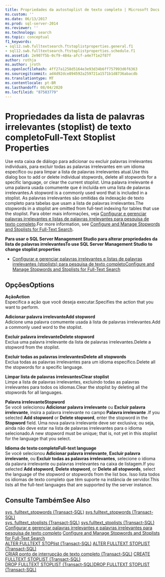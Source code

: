 ```yaml
---
title: Propriedades da autostoplist de texto completo | Microsoft Docs
ms.custom: ''
ms.date: 06/13/2017
ms.prod: sql-server-2014
ms.reviewer: ''
ms.technology: search
ms.topic: conceptual
f1_keywords:
- sql12.swb.fulltextsearch.ftstoplistproperties.general.f1
- sql12.swb.fulltextsearch.ftstoplistproperties.schedule.f1
ms.assetid: 2e907f5b-0cf9-484a-afcf-a4e7f1e2f87f
author: rothja
ms.author: jroth
ms.openlocfilehash: 4ff27a1258d5164e3e93d34b6ff757993d6f6363
ms.sourcegitcommit: ad4d92dce894592a259721a1571b1d8736abacdb
ms.translationtype: MT
ms.contentlocale: pt-BR
ms.lasthandoff: 08/04/2020
ms.locfileid: "87583779"
---
```

# <a name="full-text-stoplist-properties"></a><span data-ttu-id="6526d-102">Propriedades da lista de palavras irrelevantes (stoplist) de texto completo</span><span class="sxs-lookup"><span data-stu-id="6526d-102">Full-Text Stoplist Properties</span></span>
  <span data-ttu-id="6526d-103">Use esta caixa de diálogo para adicionar ou excluir palavras irrelevantes individuais, para excluir todas as palavras irrelevantes em um idioma específico ou para limpar a lista de palavras irrelevantes atual.</span><span class="sxs-lookup"><span data-stu-id="6526d-103">Use this dialog box to add or delete individual stopwords, delete all stopwords for a specific language, or clear the current stoplist.</span></span> <span data-ttu-id="6526d-104">Uma palavra irrelevante é uma palavra usada comumente que é incluída em uma lista de palavras irrelevantes.</span><span class="sxs-lookup"><span data-stu-id="6526d-104">A stopword is a commonly used word that is included in a stoplist.</span></span> <span data-ttu-id="6526d-105">As palavras irrelevantes são omitidas da indexação de texto completo para tabelas que usam a lista de palavras irrelevantes.</span><span class="sxs-lookup"><span data-stu-id="6526d-105">The stopwords in a stoplist are omitted from full-text indexing for tables that use the stoplist.</span></span> <span data-ttu-id="6526d-106">Para obter mais informações, veja [Configurar e gerenciar palavras irrelevantes e listas de palavras irrelevantes para pesquisa de texto completo](../relational-databases/search/full-text-search.md).</span><span class="sxs-lookup"><span data-stu-id="6526d-106">For more information, see [Configure and Manage Stopwords and Stoplists for Full-Text Search](../relational-databases/search/full-text-search.md).</span></span>  
  
 <span data-ttu-id="6526d-107">**Para usar o SQL Server Management Studio para alterar propriedades da lista de palavras irrelevantes**</span><span class="sxs-lookup"><span data-stu-id="6526d-107">**To use SQL Server Management Studio to change stoplist properties**</span></span>  
  
-   [<span data-ttu-id="6526d-108">Configurar e gerenciar palavras irrelevantes e listas de palavras irrelevantes (stoplists) para pesquisa de texto completo</span><span class="sxs-lookup"><span data-stu-id="6526d-108">Configure and Manage Stopwords and Stoplists for Full-Text Search</span></span>](../relational-databases/search/full-text-search.md)  
  
## <a name="options"></a><span data-ttu-id="6526d-109">Opções</span><span class="sxs-lookup"><span data-stu-id="6526d-109">Options</span></span>  
 <span data-ttu-id="6526d-110">**Ação**</span><span class="sxs-lookup"><span data-stu-id="6526d-110">**Action**</span></span>  
 <span data-ttu-id="6526d-111">Especifica a ação que você deseja executar.</span><span class="sxs-lookup"><span data-stu-id="6526d-111">Specifies the action that you want to perform.</span></span>  
  
 <span data-ttu-id="6526d-112">**Adicionar palavra irrelevante**</span><span class="sxs-lookup"><span data-stu-id="6526d-112">**Add stopword**</span></span>  
 <span data-ttu-id="6526d-113">Adicione uma palavra comumente usada à lista de palavras irrelevantes.</span><span class="sxs-lookup"><span data-stu-id="6526d-113">Add a commonly used word to the stoplist.</span></span>  
  
 <span data-ttu-id="6526d-114">**Excluir palavra irrelevante**</span><span class="sxs-lookup"><span data-stu-id="6526d-114">**Delete stopword**</span></span>  
 <span data-ttu-id="6526d-115">Exclua uma palavra irrelevante da lista de palavras irrelevantes.</span><span class="sxs-lookup"><span data-stu-id="6526d-115">Delete a stopword from the stoplist.</span></span>  
  
 <span data-ttu-id="6526d-116">**Excluir todas as palavras irrelevantes**</span><span class="sxs-lookup"><span data-stu-id="6526d-116">**Delete all stopwords**</span></span>  
 <span data-ttu-id="6526d-117">Exclua todas as palavras irrelevantes para um idioma específico.</span><span class="sxs-lookup"><span data-stu-id="6526d-117">Delete all the stopwords for a specific language.</span></span>  
  
 <span data-ttu-id="6526d-118">**Limpar lista de palavras irrelevantes**</span><span class="sxs-lookup"><span data-stu-id="6526d-118">**Clear stoplist**</span></span>  
 <span data-ttu-id="6526d-119">Limpe a lista de palavras irrelevantes, excluindo todas as palavras irrelevantes para todos os idiomas.</span><span class="sxs-lookup"><span data-stu-id="6526d-119">Clear the stoplist by deleting all the stopwords for all languages.</span></span>  
  
 <span data-ttu-id="6526d-120">**Palavra irrelevante**</span><span class="sxs-lookup"><span data-stu-id="6526d-120">**Stopword**</span></span>  
 <span data-ttu-id="6526d-121">Se você selecionou **Adicionar palavra irrelevante** ou **Excluir palavra irrelevante**, insira a palavra irrelevante no campo **Palavra irrelevante** .</span><span class="sxs-lookup"><span data-stu-id="6526d-121">If you selected **Add stopword** or **Delete stopword**, enter the stopword in the **Stopword** field.</span></span> <span data-ttu-id="6526d-122">Uma nova palavra irrelevante deve ser exclusiva; ou seja, ainda não deve estar na lista de palavras irrelevantes para o idioma selecionado.</span><span class="sxs-lookup"><span data-stu-id="6526d-122">A new stopword must be unique; that is, not yet in this stoplist for the language that you select.</span></span>  
  
 <span data-ttu-id="6526d-123">**Idioma de texto completo**</span><span class="sxs-lookup"><span data-stu-id="6526d-123">**Full-text language**</span></span>  
 <span data-ttu-id="6526d-124">Se você selecionou **Adicionar palavra irrelevante**, **Excluir palavra irrelevante**, ou **Excluir todas as palavras irrelevantes**, selecione o idioma da palavra irrelevante ou palavras irrelevantes na caixa de listagem.</span><span class="sxs-lookup"><span data-stu-id="6526d-124">If you selected **Add stopword**, **Delete stopword**, or **Delete all stopwords**, select the language of the stopword or stopwords from the list box.</span></span> <span data-ttu-id="6526d-125">Isso lista todos os idiomas de texto completo que têm suporte na instância de servidor.</span><span class="sxs-lookup"><span data-stu-id="6526d-125">This lists all the full-text languages that are supported by the server instance.</span></span>  
  
## <a name="see-also"></a><span data-ttu-id="6526d-126">Consulte Também</span><span class="sxs-lookup"><span data-stu-id="6526d-126">See Also</span></span>  
 <span data-ttu-id="6526d-127">[sys. fulltext_stopwords &#40;Transact-SQL&#41;](/sql/relational-databases/system-catalog-views/sys-fulltext-stopwords-transact-sql) </span><span class="sxs-lookup"><span data-stu-id="6526d-127">[sys.fulltext_stopwords &#40;Transact-SQL&#41;](/sql/relational-databases/system-catalog-views/sys-fulltext-stopwords-transact-sql) </span></span>  
 <span data-ttu-id="6526d-128">[sys. fulltext_stoplists &#40;Transact-SQL&#41;](/sql/relational-databases/system-catalog-views/sys-fulltext-stoplists-transact-sql) </span><span class="sxs-lookup"><span data-stu-id="6526d-128">[sys.fulltext_stoplists &#40;Transact-SQL&#41;](/sql/relational-databases/system-catalog-views/sys-fulltext-stoplists-transact-sql) </span></span>  
 <span data-ttu-id="6526d-129">[Configurar e gerenciar palavras irrelevantes e palavras irrelevantes para pesquisa de texto completo](../relational-databases/search/full-text-search.md) </span><span class="sxs-lookup"><span data-stu-id="6526d-129">[Configure and Manage Stopwords and Stoplists for Full-Text Search](../relational-databases/search/full-text-search.md) </span></span>  
 <span data-ttu-id="6526d-130">[ALTER FULLTEXT STOPlist &#40;Transact-SQL&#41;](/sql/t-sql/statements/alter-fulltext-stoplist-transact-sql) </span><span class="sxs-lookup"><span data-stu-id="6526d-130">[ALTER FULLTEXT STOPLIST &#40;Transact-SQL&#41;](/sql/t-sql/statements/alter-fulltext-stoplist-transact-sql) </span></span>  
 <span data-ttu-id="6526d-131">[CRIAR ponto de interrupção de texto completo &#40;Transact-SQL&#41;](/sql/t-sql/statements/create-fulltext-stoplist-transact-sql) </span><span class="sxs-lookup"><span data-stu-id="6526d-131">[CREATE FULLTEXT STOPLIST &#40;Transact-SQL&#41;](/sql/t-sql/statements/create-fulltext-stoplist-transact-sql) </span></span>  
 [<span data-ttu-id="6526d-132">DROP FULLTEXT STOPLIST &#40;Transact-SQL&#41;</span><span class="sxs-lookup"><span data-stu-id="6526d-132">DROP FULLTEXT STOPLIST &#40;Transact-SQL&#41;</span></span>](/sql/t-sql/statements/drop-fulltext-stoplist-transact-sql)  
  
  
